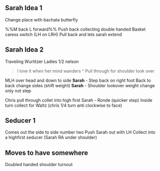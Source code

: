 
## Sarah Idea 1

Change place with bachata butterfly

%%M back L forward%%
Push back collecting double handed
Basket caress
switch (LH on LRH)
Pull back and lets sarah extend

## Sarah Idea 2

Traveling Wurlitzer
Ladies 1/2 nelson
> I love it when her mind wanders
^ Pull through for shoulder look over

MLH over head and down to side
**Sarah** - Step back on right foot
Back to back change sides (shift weight)
**Sarah** - Shoulder lookover weight change only not step

Chris pull through collet into high first
Sarah - Ronde (quicker step)
Inside turn collect for Waltz (chris 1/4 turn anti clockwise to face)



## Seducer 1
Comes out the side to side number two
Push Sarah out with LH 
Collect into a highfirst seducer (Sarah RA under shoulder)

## Moves to have somewhere
Doubled handed shoulder turnout